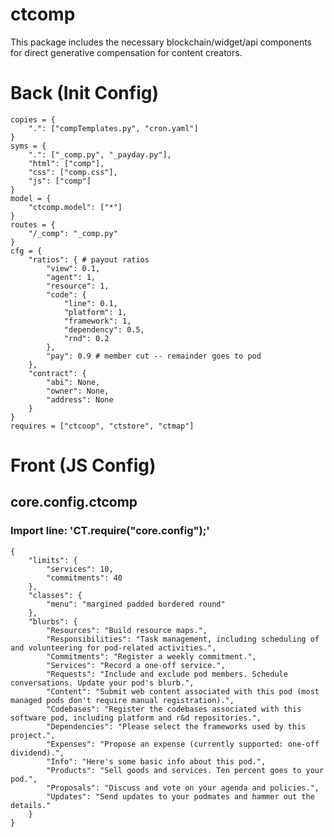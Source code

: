 # ctcomp
This package includes the necessary blockchain/widget/api components for direct generative compensation for content creators.


# Back (Init Config)

    copies = {
    	".": ["compTemplates.py", "cron.yaml"]
    }
    syms = {
    	".": ["_comp.py", "_payday.py"],
    	"html": ["comp"],
    	"css": ["comp.css"],
    	"js": ["comp"]
    }
    model = {
    	"ctcomp.model": ["*"]
    }
    routes = {
    	"/_comp": "_comp.py"
    }
    cfg = {
    	"ratios": { # payout ratios
    		"view": 0.1,
    		"agent": 1,
    		"resource": 1,
    		"code": {
    			"line": 0.1,
    			"platform": 1,
    			"framework": 1,
    			"dependency": 0.5,
    			"rnd": 0.2
    		},
    		"pay": 0.9 # member cut -- remainder goes to pod
    	},
    	"contract": {
    		"abi": None,
    		"owner": None,
    		"address": None
    	}
    }
    requires = ["ctcoop", "ctstore", "ctmap"]

# Front (JS Config)

## core.config.ctcomp
### Import line: 'CT.require("core.config");'
    {
    	"limits": {
    		"services": 10,
    		"commitments": 40
    	},
    	"classes": {
    		"menu": "margined padded bordered round"
    	},
    	"blurbs": {
    		"Resources": "Build resource maps.",
    		"Responsibilities": "Task management, including scheduling of and volunteering for pod-related activities.",
    		"Commitments": "Register a weekly commitment.",
    		"Services": "Record a one-off service.",
    		"Requests": "Include and exclude pod members. Schedule conversations. Update your pod's blurb.",
    		"Content": "Submit web content associated with this pod (most managed pods don't require manual registration).",
    		"Codebases": "Register the codebases associated with this software pod, including platform and r&d repositories.",
    		"Dependencies": "Please select the frameworks used by this project.",
    		"Expenses": "Propose an expense (currently supported: one-off dividend).",
    		"Info": "Here's some basic info about this pod.",
    		"Products": "Sell goods and services. Ten percent goes to your pod.",
    		"Proposals": "Discuss and vote on your agenda and policies.",
    		"Updates": "Send updates to your podmates and hammer out the details."
    	}
    }